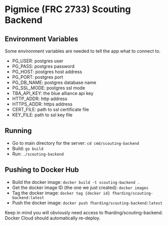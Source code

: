 # Pigmice (FRC 2733) Scouting Backend

## Environment Variables

Some environment variables are needed to tell the app what to connect to.

- PG_USER: postgres user
- PG_PASS: postgres password
- PG_HOST: postgres host address
- PG_PORT: postgres port
- PG_DB_NAME: postgres database name
- PG_SSL_MODE: postgres ssl mode
- TBA_API_KEY: the blue alliance api key
- HTTP_ADDR: http address
- HTTPS_ADDR: https address
- CERT_FILE: path to ssl certificate file
- KEY_FILE: path to ssl key file

## Running

- Go to main directory for the server: `cd cmd/scouting-backend`
- Build: `go build`
- Run: `./scouting-backend`

## Pushing to Docker Hub

- Build the docker image: `docker build -t scouting-backend .`
- Get the docker image ID (the one we just created): `docker images`
- Tag the docker image: `docker tag {docker id} fharding/scouting-backend:latest`
- Push the docker image: `docker push fharding/scouting-backend:latest`

Keep in mind you will obviously need access to fharding/scouting-backend.
Docker Cloud should automatically re-deploy.